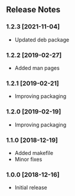 ## Release Notes ##

### 1.2.3 [2021-11-04] ###

* Updated deb package

### 1.2.2 [2019-02-27] ###

* Added man pages

### 1.2.1 [2019-02-21] ###

* Improving packaging

### 1.2.0 [2019-02-19] ###

* Improving packaging

### 1.1.0 [2018-12-19] ###

* Added makefile
* Minor fixes

### 1.0.0 [2018-12-16] ###

* Initial release
